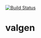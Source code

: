 [![Build Status](https://travis-ci.org/jkstrauss/valgen.svg?branch=master)](https://travis-ci.org/jkstrauss/valgen)

# valgen
